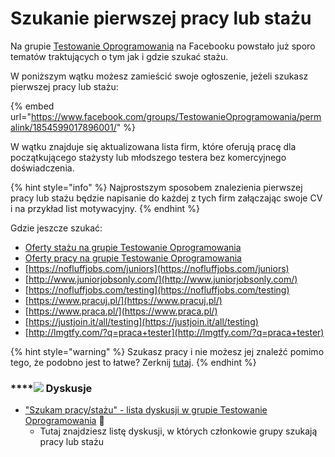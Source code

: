 # Szukanie pierwszej pracy lub stażu

Na grupie [Testowanie Oprogramowania](http://bit.ly/2uvEYzj) na Facebooku powstało już sporo tematów traktujących o tym jak i gdzie szukać stażu.

W poniższym wątku możesz zamieścić swoje ogłoszenie, jeżeli szukasz pierwszej pracy lub stażu:

{% embed url="https://www.facebook.com/groups/TestowanieOprogramowania/permalink/1854599017896001/" %}

W wątku znajduje się aktualizowana lista firm, które oferują pracę dla początkującego stażysty lub młodszego testera bez komercyjnego doświadczenia.

{% hint style="info" %}
Najprostszym sposobem znalezienia pierwszej pracy lub stażu będzie napisanie do każdej z tych firm załączając swoje CV i na przykład list motywacyjny.
{% endhint %}

Gdzie jeszcze szukać:

* [Oferty stażu na grupie Testowanie Oprogramowania](https://www.facebook.com/groups/141683635854223/post_tags/?post_tag_id=1765229770166260)
* [Oferty pracy na grupie Testowanie Oprogramowania](https://www.facebook.com/groups/141683635854223/post_tags/?post_tag_id=1765176240171613)
* [https://nofluffjobs.com/juniors](https://nofluffjobs.com/juniors)
* [http://www.juniorjobsonly.com/](http://www.juniorjobsonly.com/)
* [https://nofluffjobs.com/testing](https://nofluffjobs.com/testing)
* [https://www.pracuj.pl/](https://www.pracuj.pl/)
* [https://www.praca.pl/](https://www.praca.pl/)
* [https://justjoin.it/all/testing](https://justjoin.it/all/testing)
* [http://lmgtfy.com/?q=praca+tester](http://lmgtfy.com/?q=praca+tester)

{% hint style="warning" %}
Szukasz pracy i nie możesz jej znaleźć pomimo tego, że podobno jest to łatwe? Zerknij [tutaj](./#szukasz-pracy-i-nie-mozesz-jej-znalezc-pomimo-tego-ze-podobno-jest-to-latwe).
{% endhint %}

### \*\*\*\*![](../.gitbook/assets/icons8-facebook-50%20%289%29.png) **Dyskusje**

* ["Szukam pracy/stażu" - lista dyskusji w grupie Testowanie Oprogramowania](https://www.facebook.com/groups/141683635854223/post_tags/?post_tag_id=1765195193503051) 🏤
  * Tutaj znajdziesz listę dyskusji, w których członkowie grupy szukają pracy lub stażu

